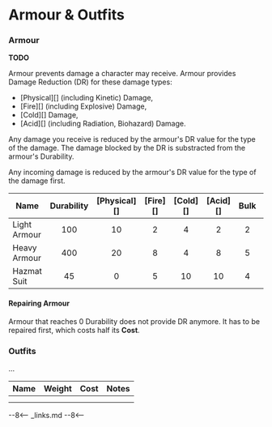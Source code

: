 
# Armour & Outfits

### Armour

**TODO**

Armour prevents damage a character may receive. Armour provides Damage Reduction
(DR) for these damage types:

- [Physical][] (including Kinetic) Damage,
- [Fire][] (including Explosive) Damage,
- [Cold][] Damage,
- [Acid][] (including Radiation, Biohazard) Damage.

Any damage you receive is reduced by the armour's DR value for the type of the
damage. The damage blocked by the DR is substracted from the armour's
Durability.

Any incoming damage is reduced by the armour's DR value for the type of the
damage first.

| Name         | Durability | [Physical][] | [Fire][] | [Cold][] | [Acid][] | Bulk |   Cost | [RES][] |
|--------------|:----------:|:------------:|:--------:|:--------:|:--------:|:----:|-------:|:-------:|
| Light Armour |    100     |      10      |    2     |    4     |    2     |  2   |  1.000 |    0    |
| Heavy Armour |    400     |      20      |    8     |    4     |    8     |  5   | 10.000 |    3    |
| Hazmat Suit  |     45     |      0       |    5     |    10    |    10    |  4   |  2.500 |    2    |

#### Repairing Armour

Armour that reaches 0 Durability does not provide DR anymore. It has to be
repaired first, which costs half its **Cost**.

### Outfits

...

| Name | Weight | Cost | Notes |
|------|-------:|-----:|-------|
|      |        |      |       |
|      |        |      |       |

--8<--
_links.md
--8<--
